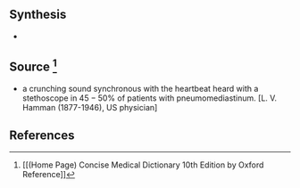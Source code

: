 ## Synthesis
- 
## Source [^1]
- a crunching sound synchronous with the heartbeat heard with a stethoscope in $45-50 \%$ of patients with pneumomediastinum. \[L. V. Hamman (1877-1946), US physician]
## References

[^1]: [[(Home Page) Concise Medical Dictionary 10th Edition by Oxford Reference]]